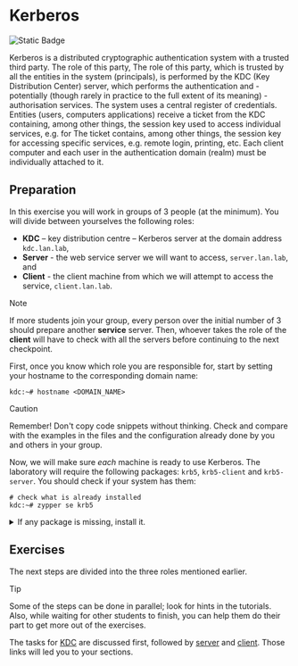 # Kerberos

![Static Badge](https://img.shields.io/badge/version-v0-blue?style=for-the-badge)

Kerberos is a distributed cryptographic authentication system with a trusted third party. The role of this party,
The role of this party, which is trusted by all the entities in the system (principals), is performed by the KDC (Key
Distribution Center) server, which performs the
authentication and - potentially (though rarely in practice to the full extent of its meaning) - authorisation services.
The system
uses a central register of credentials. Entities (users, computers
applications) receive a ticket from the KDC containing, among other things, the session key used to access individual
services, e.g. for
The ticket contains, among other things, the session key for accessing specific services, e.g. remote login, printing,
etc. Each client computer and each
user in the authentication domain (realm) must be individually attached to it.

## Preparation

In this exercise you will work in groups of 3 people (at the minimum).
You will divide between yourselves the following roles:

* **KDC** – key distribution centre – Kerberos server at the domain address `kdc.lan.lab`,
* **Server** - the web service server we will want to access, `server.lan.lab`, and
* **Client** - the client machine from which we will attempt to access the service, `client.lan.lab`.

> [!NOTE]
> If more students join your group, every person over the initial number of 3
> should prepare another **service** server.
> Then, whoever takes the role of the **client** will have to check with all the servers
> before continuing to the next checkpoint.

First, once you know which role you are responsible for,
start by setting your hostname to the corresponding domain name:

```console
kdc:~# hostname <DOMAIN_NAME>
```

> [!CAUTION]
> Remember! Don't copy code snippets without thinking.
> Check and compare with the examples in the files and the configuration already done by you and others in your group.


Now, we will make sure _each_ machine is ready to use Kerberos.
The laboratory will require the following packages: `krb5`, `krb5-client` and `krb5-server`.
You should check if your system has them:

```console
# check what is already installed
kdc:~# zypper se krb5
``` 

<details>
<summary>If any package is missing, install it.</summary>

To install the packages, use:

```console
kdc:~# zypper in krb5 krb5-server krb5-client
```

Of course, if only some are missing, you can install only those.
</details>

## Exercises

The next steps are divided into the three roles mentioned earlier.

> [!TIP]
> Some of the steps can be done in parallel; look for hints in the tutorials.
> Also, while waiting for other students to finish, you can help them do their part
> to get more out of the exercises.

The tasks for [KDC](KDC.md) are discussed first,
followed by [server](#server) and [client](#client).
Those links will led you to your sections.